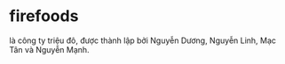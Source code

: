 # firefoods
là công ty triệu đô, được thành lập bởi Nguyễn Dương, Nguyễn Linh, Mạc Tân và Nguyễn Mạnh.
